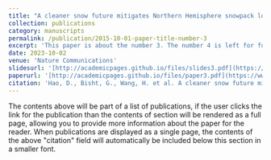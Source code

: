 ```yaml
---
title: "A cleaner snow future mitigates Northern Hemisphere snowpack loss from warming"
collection: publications
category: manuscripts
permalink: /publication/2015-10-01-paper-title-number-3
excerpt: 'This paper is about the number 3. The number 4 is left for future work.'
date: 2023-10-02
venue: 'Nature Communications'
slidesurl: '[http://academicpages.github.io/files/slides3.pdf](https://www.nature.com/articles/s41467-023-41732-6#citeas)'
paperurl: '[http://academicpages.github.io/files/paper3.pdf](https://www.nature.com/articles/s41467-023-41732-6#citeas)'
citation: 'Hao, D., Bisht, G., Wang, H. et al. A cleaner snow future mitigates Northern Hemisphere snowpack loss from warming. Nat Commun 14, 6074 (2023). https://doi.org/10.1038/s41467-023-41732-6'
---
```


The contents above will be part of a list of publications, if the user clicks the link for the publication than the contents of section will be rendered as a full page, allowing you to provide more information about the paper for the reader. When publications are displayed as a single page, the contents of the above "citation" field will automatically be included below this section in a smaller font.

